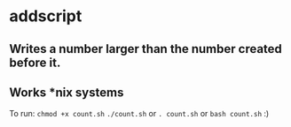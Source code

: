 # addscript
Writes a number larger than the number created before it.
---
Works *nix systems
---
To run:
`chmod +x count.sh`
`./count.sh` or `. count.sh` or `bash count.sh` :)
